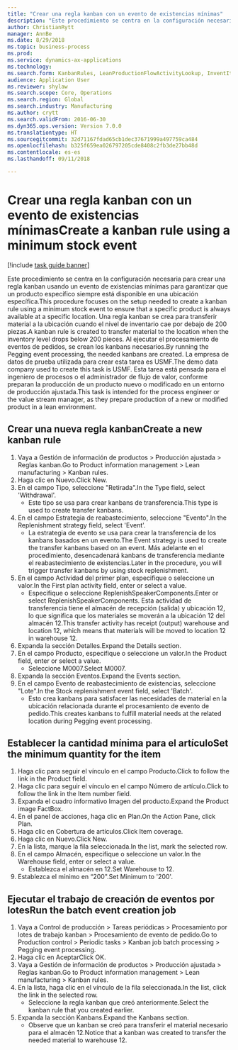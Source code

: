 ```yaml
--- 
title: "Crear una regla kanban con un evento de existencias mínimas"
description: "Este procedimiento se centra en la configuración necesaria para crear una regla kanban usando un evento de existencias mínimas para garantizar que un producto específico siempre está disponible en una ubicación específica."
author: ChristianRytt
manager: AnnBe
ms.date: 8/29/2018
ms.topic: business-process
ms.prod: 
ms.service: dynamics-ax-applications
ms.technology: 
ms.search.form: KanbanRules, LeanProductionFlowActivityLookup, InventItemIdLookupSimple, EcoResProductInformationDialog, EcoResProductDetailsExtended, ReqItemTable, InventLocationIdLookup
audience: Application User
ms.reviewer: shylaw
ms.search.scope: Core, Operations
ms.search.region: Global
ms.search.industry: Manufacturing
ms.author: crytt
ms.search.validFrom: 2016-06-30
ms.dyn365.ops.version: Version 7.0.0
ms.translationtype: HT
ms.sourcegitcommit: 32d71167fdad65cb1dec37671999a497759ca484
ms.openlocfilehash: b325f659ea026797205cde8408c2fb3de27bb48d
ms.contentlocale: es-es
ms.lasthandoff: 09/11/2018

---
```

# <a name="create-a-kanban-rule-using-a-minimum-stock-event"></a><span data-ttu-id="5fd56-103">Crear una regla kanban con un evento de existencias mínimas</span><span class="sxs-lookup"><span data-stu-id="5fd56-103">Create a kanban rule using a minimum stock event</span></span>

[!include [task guide banner](../../includes/task-guide-banner.md)]

<span data-ttu-id="5fd56-104">Este procedimiento se centra en la configuración necesaria para crear una regla kanban usando un evento de existencias mínimas para garantizar que un producto específico siempre está disponible en una ubicación específica.</span><span class="sxs-lookup"><span data-stu-id="5fd56-104">This procedure focuses on the setup needed to create a kanban rule using a minimum stock event to ensure that a specific product is always available at a specific location.</span></span> <span data-ttu-id="5fd56-105">Una regla kanban se crea para transferir material a la ubicación cuando el nivel de inventario cae por debajo de 200 piezas.</span><span class="sxs-lookup"><span data-stu-id="5fd56-105">A kanban rule is created to transfer material to the location when the inventory level drops below 200 pieces.</span></span> <span data-ttu-id="5fd56-106">Al ejecutar el procesamiento de eventos de pedidos, se crean los kanbans necesarios.</span><span class="sxs-lookup"><span data-stu-id="5fd56-106">By running the Pegging event processing, the needed kanbans are created.</span></span> <span data-ttu-id="5fd56-107">La empresa de datos de prueba utilizada para crear esta tarea es USMF.</span><span class="sxs-lookup"><span data-stu-id="5fd56-107">The demo data company used to create this task is USMF.</span></span> <span data-ttu-id="5fd56-108">Esta tarea está pensada para el ingeniero de procesos o el administrador de flujo de valor, conforme preparan la producción de un producto nuevo o modificado en un entorno de producción ajustada.</span><span class="sxs-lookup"><span data-stu-id="5fd56-108">This task is intended for the process engineer or the value stream manager, as they prepare production of a new or modified product in a lean environment.</span></span>


## <a name="create-a-new-kanban-rule"></a><span data-ttu-id="5fd56-109">Crear una nueva regla kanban</span><span class="sxs-lookup"><span data-stu-id="5fd56-109">Create a new kanban rule</span></span>
1. <span data-ttu-id="5fd56-110">Vaya a Gestión de información de productos > Producción ajustada > Reglas kanban.</span><span class="sxs-lookup"><span data-stu-id="5fd56-110">Go to Product information management > Lean manufacturing > Kanban rules.</span></span>
2. <span data-ttu-id="5fd56-111">Haga clic en Nuevo.</span><span class="sxs-lookup"><span data-stu-id="5fd56-111">Click New.</span></span>
3. <span data-ttu-id="5fd56-112">En el campo Tipo, seleccione "Retirada".</span><span class="sxs-lookup"><span data-stu-id="5fd56-112">In the Type field, select 'Withdrawal'.</span></span>
    * <span data-ttu-id="5fd56-113">Este tipo se usa para crear kanbans de transferencia.</span><span class="sxs-lookup"><span data-stu-id="5fd56-113">This type is used to create transfer kanbans.</span></span>  
4. <span data-ttu-id="5fd56-114">En el campo Estrategia de reabastecimiento, seleccione "Evento".</span><span class="sxs-lookup"><span data-stu-id="5fd56-114">In the Replenishment strategy field, select 'Event'.</span></span>
    * <span data-ttu-id="5fd56-115">La estrategia de evento se usa para crear la transferencia de los kanbans basados en un evento.</span><span class="sxs-lookup"><span data-stu-id="5fd56-115">The Event strategy is used to create the transfer kanbans based on an event.</span></span> <span data-ttu-id="5fd56-116">Más adelante en el procedimiento, desencadenará kanbans de transferencia mediante el reabastecimiento de existencias.</span><span class="sxs-lookup"><span data-stu-id="5fd56-116">Later in the procedure, you will trigger transfer kanbans by using stock replenishment.</span></span>  
5. <span data-ttu-id="5fd56-117">En el campo Actividad del primer plan, especifique o seleccione un valor.</span><span class="sxs-lookup"><span data-stu-id="5fd56-117">In the First plan activity field, enter or select a value.</span></span>
    * <span data-ttu-id="5fd56-118">Especifique o seleccione ReplenishSpeakerComponents.</span><span class="sxs-lookup"><span data-stu-id="5fd56-118">Enter or select ReplenishSpeakerComponents.</span></span> <span data-ttu-id="5fd56-119">Esta actividad de transferencia tiene el almacén de recepción (salida) y ubicación 12, lo que significa que los materiales se moverán a la ubicación 12 del almacén 12.</span><span class="sxs-lookup"><span data-stu-id="5fd56-119">This transfer activity has receipt (output) warehouse and location 12, which means that materials will be moved to location 12 in warehouse 12.</span></span>  
6. <span data-ttu-id="5fd56-120">Expanda la sección Detalles.</span><span class="sxs-lookup"><span data-stu-id="5fd56-120">Expand the Details section.</span></span>
7. <span data-ttu-id="5fd56-121">En el campo Producto, especifique o seleccione un valor.</span><span class="sxs-lookup"><span data-stu-id="5fd56-121">In the Product field, enter or select a value.</span></span>
    * <span data-ttu-id="5fd56-122">Seleccione M0007.</span><span class="sxs-lookup"><span data-stu-id="5fd56-122">Select M0007.</span></span>  
8. <span data-ttu-id="5fd56-123">Expanda la sección Eventos.</span><span class="sxs-lookup"><span data-stu-id="5fd56-123">Expand the Events section.</span></span>
9. <span data-ttu-id="5fd56-124">En el campo Evento de reabastecimiento de existencias, seleccione "Lote".</span><span class="sxs-lookup"><span data-stu-id="5fd56-124">In the Stock replenishment event field, select 'Batch'.</span></span>
    * <span data-ttu-id="5fd56-125">Esto crea kanbans para satisfacer las necesidades de material en la ubicación relacionada durante el procesamiento de evento de pedido.</span><span class="sxs-lookup"><span data-stu-id="5fd56-125">This creates kanbans to fulfill material needs at the related location during Pegging event processing.</span></span>  

## <a name="set-the-minimum-quantity-for-the-item"></a><span data-ttu-id="5fd56-126">Establecer la cantidad mínima para el artículo</span><span class="sxs-lookup"><span data-stu-id="5fd56-126">Set the minimum quantity for the item</span></span>
1. <span data-ttu-id="5fd56-127">Haga clic para seguir el vínculo en el campo Producto.</span><span class="sxs-lookup"><span data-stu-id="5fd56-127">Click to follow the link in the Product field.</span></span>
2. <span data-ttu-id="5fd56-128">Haga clic para seguir el vínculo en el campo Número de artículo.</span><span class="sxs-lookup"><span data-stu-id="5fd56-128">Click to follow the link in the Item number field.</span></span>
3. <span data-ttu-id="5fd56-129">Expanda el cuadro informativo Imagen del producto.</span><span class="sxs-lookup"><span data-stu-id="5fd56-129">Expand the Product image FactBox.</span></span>
4. <span data-ttu-id="5fd56-130">En el panel de acciones, haga clic en Plan.</span><span class="sxs-lookup"><span data-stu-id="5fd56-130">On the Action Pane, click Plan.</span></span>
5. <span data-ttu-id="5fd56-131">Haga clic en Cobertura de artículos.</span><span class="sxs-lookup"><span data-stu-id="5fd56-131">Click Item coverage.</span></span>
6. <span data-ttu-id="5fd56-132">Haga clic en Nuevo.</span><span class="sxs-lookup"><span data-stu-id="5fd56-132">Click New.</span></span>
7. <span data-ttu-id="5fd56-133">En la lista, marque la fila seleccionada.</span><span class="sxs-lookup"><span data-stu-id="5fd56-133">In the list, mark the selected row.</span></span>
8. <span data-ttu-id="5fd56-134">En el campo Almacén, especifique o seleccione un valor.</span><span class="sxs-lookup"><span data-stu-id="5fd56-134">In the Warehouse field, enter or select a value.</span></span>
    * <span data-ttu-id="5fd56-135">Establezca el almacén en 12.</span><span class="sxs-lookup"><span data-stu-id="5fd56-135">Set Warehouse to 12.</span></span>  
9. <span data-ttu-id="5fd56-136">Establezca el mínimo en “200".</span><span class="sxs-lookup"><span data-stu-id="5fd56-136">Set Minimum to '200'.</span></span>

## <a name="run-the-batch-event-creation-job"></a><span data-ttu-id="5fd56-137">Ejecutar el trabajo de creación de eventos por lotes</span><span class="sxs-lookup"><span data-stu-id="5fd56-137">Run the batch event creation job</span></span>
1. <span data-ttu-id="5fd56-138">Vaya a Control de producción > Tareas periódicas > Procesamiento por lotes de trabajo kanban > Procesamiento de evento de pedido.</span><span class="sxs-lookup"><span data-stu-id="5fd56-138">Go to Production control > Periodic tasks > Kanban job batch processing > Pegging event processing.</span></span>
2. <span data-ttu-id="5fd56-139">Haga clic en Aceptar</span><span class="sxs-lookup"><span data-stu-id="5fd56-139">Click OK.</span></span>
3. <span data-ttu-id="5fd56-140">Vaya a Gestión de información de productos > Producción ajustada > Reglas kanban.</span><span class="sxs-lookup"><span data-stu-id="5fd56-140">Go to Product information management > Lean manufacturing > Kanban rules.</span></span>
4. <span data-ttu-id="5fd56-141">En la lista, haga clic en el vínculo de la fila seleccionada.</span><span class="sxs-lookup"><span data-stu-id="5fd56-141">In the list, click the link in the selected row.</span></span>
    * <span data-ttu-id="5fd56-142">Seleccione la regla kanban que creó anteriormente.</span><span class="sxs-lookup"><span data-stu-id="5fd56-142">Select the kanban rule that you created earlier.</span></span>  
5. <span data-ttu-id="5fd56-143">Expanda la sección Kanbans.</span><span class="sxs-lookup"><span data-stu-id="5fd56-143">Expand the Kanbans section.</span></span>
    * <span data-ttu-id="5fd56-144">Observe que un kanban se creó para transferir el material necesario para el almacén 12.</span><span class="sxs-lookup"><span data-stu-id="5fd56-144">Notice that a kanban was created to transfer the needed material to warehouse 12.</span></span>  


